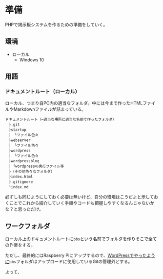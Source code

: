 # 準備

PHPで掲示板システムを作るための準備をしていく。

## 環境

* ローカル
  * Windows 10

## 用語

### ドキュメントルート（ローカル）

ローカル、つまり自PC内の適当なフォルダ。中には今まで作ったHTMLファイルやMarkdownファイルが詰まっている。

~~~
ドキュメントルート（←適当な場所に適当な名前で作ったフォルダ）
　├.git
　├startup
　│　└ファイル色々
　├webserver
　│　└ファイル色々
　├wordpress
　│　└ファイル色々
　├wordpressblog
　│ └wordpressの実行ファイル等
　├（その他色々なフォルダ）
　├index.html
　├.gitignore
　└index.md
~~~

必ずしも同じようにしておく必要は無いけど、自分の環境はこうだよと示しておくことでこれから紹介していく手順やコードも把握しやすくなるんじゃないかな？と思っただけ。

## ワークフォルダ

ローカル上のドキュメントルートに`bbs`という名前でフォルダを作りそこで全ての作業をする。

ただし、最終的にはRaspberry Piにアップするので、[WordPressでやったように](../wordpress/wordpressdirectory.html)`bbs`フォルダはアップロードに使用しているGitの管理外とする。

よって、

